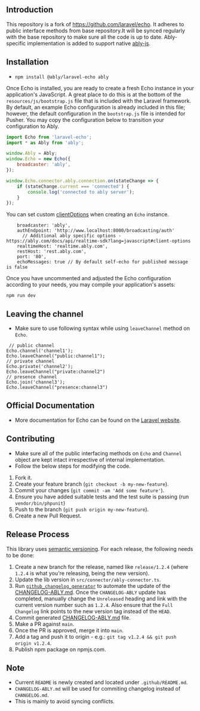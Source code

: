 ## Introduction
This repository is a fork of https://github.com/laravel/echo. It adheres to public interface methods from base repository.It will be synced regularly with the base repository to make sure all the code is up to date.
Ably-specific implementation is added to support native [ably-js](https://github.com/ably/ably-js).

## Installation 
- `npm install @ably/laravel-echo ably`

Once Echo is installed, you are ready to create a fresh Echo instance in your application's JavaScript. A great place to do this is at the bottom of the `resources/js/bootstrap.js` file that is included with the Laravel framework. By default, an example Echo configuration is already included in this file; however, the default configuration in the `bootstrap.js` file is intended for Pusher. You may copy the configuration below to transition your configuration to Ably.

```js
import Echo from 'laravel-echo';
import * as Ably from 'ably';

window.Ably = Ably;
window.Echo = new Echo({
    broadcaster: 'ably',
});

window.Echo.connector.ably.connection.on(stateChange => {
    if (stateChange.current === 'connected') {
        console.log('connected to ably server');
    }
});
```
You can set custom [clientOptions](https://ably.com/docs/api/realtime-sdk?lang=javascript#client-options) when creating an `Echo` instance.

```
    broadcaster: 'ably',
    authEndpoint: 'http://www.localhost:8000/broadcasting/auth'
      // Additional ably specific options - https://ably.com/docs/api/realtime-sdk?lang=javascript#client-options  
    realtimeHost: 'realtime.ably.com',
    restHost: 'rest.ably.com',
    port: '80',
    echoMessages: true // By default self-echo for published message is false
```
Once you have uncommented and adjusted the Echo configuration according to your needs, you may compile your application's assets:

```shell
npm run dev
```

## Leaving the channel
- Make sure to use following syntax while using `leaveChannel` method on `Echo`.
```
 // public channel
Echo.channel('channel1');
Echo.leaveChannel("public:channel1");
// private channel
Echo.private('channel2'); 
Echo.leaveChannel("private:channel2")
// presence channel
Echo.join('channel3'); 
Echo.leaveChannel("presence:channel3")
```

## Official Documentation
- More documentation for Echo can be found on the [Laravel website](https://laravel.com/docs/broadcasting).

## Contributing
- Make sure all of the public interfacing methods on `Echo` and `Channel` object are kept intact irrespective of internal implementation.
- Follow the below steps for modifying the code.
1. Fork it.
2. Create your feature branch (`git checkout -b my-new-feature`).
3. Commit your changes (`git commit -am 'Add some feature'`).
4. Ensure you have added suitable tests and the test suite is passing (run `vendor/bin/phpunit`)
4. Push to the branch (`git push origin my-new-feature`).
5. Create a new Pull Request.


## Release Process
This library uses [semantic versioning](http://semver.org/). For each release, the following needs to be done:

1. Create a new branch for the release, named like `release/1.2.4` (where `1.2.4` is what you're releasing, being the new version).
2. Update the lib version in `src/connector/ably-connector.ts`.
3. Run [`github_changelog_generator`](https://github.com/skywinder/Github-Changelog-Generator) to automate the update of the [CHANGELOG-ABLY.md](./CHANGELOG-ABLY.md). Once the `CHANGELOG-ABLY` update has completed, manually change the `Unreleased` heading and link with the current version number such as `1.2.4`. Also ensure that the `Full Changelog` link points to the new version tag instead of the `HEAD`.
4. Commit generated [CHANGELOG-ABLY.md](./CHANGELOG-ABLY.md) file.
5. Make a PR against `main`.
6. Once the PR is approved, merge it into `main`.
7. Add a tag and push it to origin - e.g.: `git tag v1.2.4 && git push origin v1.2.4`.
8. Publish npm package on npmjs.com.

## Note 
- Current `README` is newly created and located under `.github/README.md`.
- `CHANGELOG-ABLY.md` will be used for commiting changelog instead of `CHANGELOG.md`.
- This is mainly to avoid syncing conflicts.
